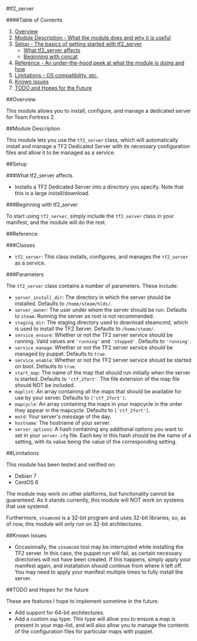 #tf2_server

####Table of Contents

1. [Overview](#overview)
2. [Module Description - What the module does and why it is useful](#module-description)
3. [Setup - The basics of getting started with tf2_server](#setup)
    * [What tf2_server affects](#what-tf2_server-affects)
    * [Beginning with concat](#beginning-with-tf2_server)
4. [Reference - An under-the-hood peek at what the module is doing and how](#reference)
5. [Limitations - OS compatibility, etc.](#limitations)
6. [Known issues](#known-issues)
7. [TODO and Hopes for the Future](#todo-and-hopes-for-the-future)

##Overview

This module allows you to install, configure, and manage a dedicated server
for Team Fortress 2.

##Module Description

This module lets you use the `tf2_server` class, which will automatically install
and manage a TF2 Dedicated Server with its necessary configuration files and allow
it to be managed as a service.

##Setup

###What tf2_server affects

* Installs a TF2 Dedicated Server into
  a directory you specify. Note that this
  is a large install/download.

###Beginning with tf2_server

To start using `tf2_server`, simply include the
`tf2_server` class in your manifest, and the module
will do the rest.

##Reference

###Classes

* `tf2_server`: This class installs, configures, and manages the `tf2_server`
  as a service.

###Parameters

The `tf2_server` class contains a number of parameters. These include:

* `server_install_dir`: The directory in which the server should be installed.
  Defaults to `/home/steam/hlds/`.
* `server_owner`: The user under whom the server should be run. Defaults to
  `steam`. Running the server as root is not recommended.
* `staging_dir`: The staging directory used to download steamcmd, which is used to install
  the TF2 Server. Defaults to `/home/steam/`.
* `service_ensure`: Whether or not the TF2 server service should be running. Valid values are
  `'running'` and `'stopped'`. Defaults to `'running'`.
* `service_manage`: Whether or not the TF2 server service should be managed by puppet. Defaults to
  `true`.
* `service_enable`: Whether or not the TF2 server service should be started on boot. Defaults to
  `true`.
* `start_map`: The name of the map that should run initially when the server is started. Defaults to
  `'ctf_2fort'`. The file extension of the map file should NOT be included.
* `maplist`: An array containing all the maps that should be available for use by your server. Defaults
  to `['ctf_2fort']`.
* `mapcycle`: An array containing the maps in your mapcycle in the order they appear in the mapcycle.
  Defaults to `['ctf_2fort']`.
* `motd`: Your server's message of the day.
* `hostname`: The hostname of your server.
* `server_options`: A hash containing any additional options you want to set in your `server.cfg` file.
  Each key in this hash should be the name of a setting, with its value being the value of the corresponding
  setting.

##Limitations

This module has been tested and verified on:

* Debian 7
* CentOS 6

The module may work on other platforms, but functionality cannot be guaranteed.
As it stands currently, this module will NOT work on systems that use systemd.

Furthermore, `steamcmd` is a 32-bit program and uses 32-bit libraries, so, as of now,
this module will only run on 32-bit architectures. 

##Known Issues

* Occasionally, the `steamcmd` tool may be interrupted while installing the TF2 server.
  In this case, the puppet run will fail, as certain necessary directories will not have
  been created. If this happens, simply apply your manifest again, and installation should
  continue from where it left off. You may need to apply your manifest multiple times to
  fully install the server. 

##TODO and Hopes for the future

These are features I hope to implement sometime in the future.

* Add support for 64-bit architectures.
* Add a custom `map` type. This type will allow you to ensure a map is present in your map-list,
  and will also allow you to manage the contents of the configuration files for particular maps
  with puppet.
